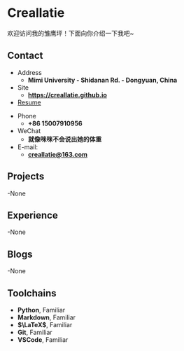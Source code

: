 # Creallatie

欢迎访问我的雏鹰坪！下面向你介绍一下我吧\~

<!-- .slide -->

## Contact

- Address
  - **Mimi University - Shidanan Rd. - Dongyuan, China**
- Site
  - **<https://creallatie.github.io>**
- [Resume](https://jerryyin777.github.io/pdf/Congrui_Yin_CV.pdf)

<!-- .slide vertical=true -->

- Phone
  - **+86 15007910956**
- WeChat
  - **就像咪咪不会说出她的体重**
- E-mail:
  - **[creallatie@163.com](mailto:creallatie@163.com)**

<!-- .slide -->

## Projects

<!-- .slide vertical=true -->

-None

<!-- .slide -->

## Experience

<!-- .slide -->

-None

<!-- .slide -->

## Blogs

<!-- .slide -->

-None

<!-- .slide -->

## Toolchains

<!-- .slide vertical=true -->
- **Python**, Familiar
- **Markdown**, Familiar
- **$\LaTeX$**, Familiar
- **Git**, Familiar
- **VSCode**, Familiar
